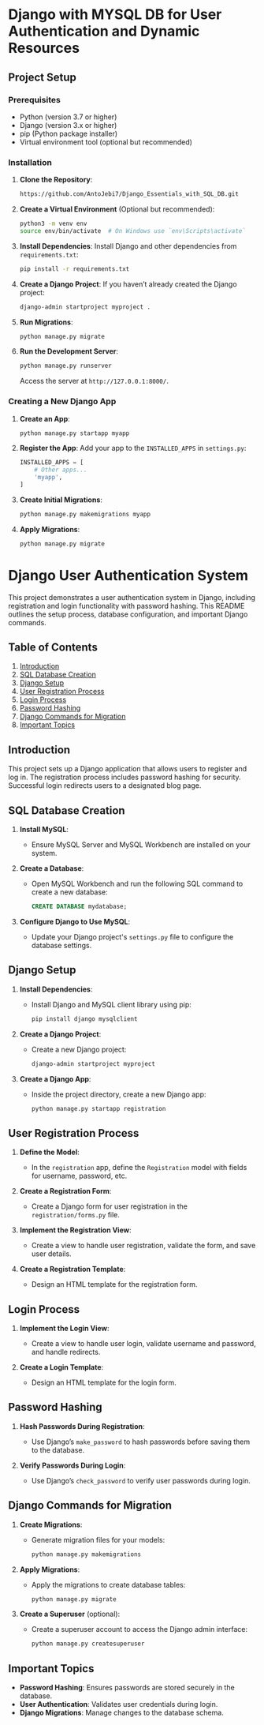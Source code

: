 # Django with MYSQL DB for User Authentication and Dynamic Resources

## Project Setup

### Prerequisites
- Python (version 3.7 or higher)
- Django (version 3.x or higher)
- pip (Python package installer)
- Virtual environment tool (optional but recommended)

### Installation

1. **Clone the Repository**:
    ```bash
    https://github.com/AntoJebi7/Django_Essentials_with_SQL_DB.git
    ```

2. **Create a Virtual Environment** (Optional but recommended):
    ```bash
    python3 -m venv env
    source env/bin/activate  # On Windows use `env\Scripts\activate`
    ```

3. **Install Dependencies**:
    Install Django and other dependencies from `requirements.txt`:
    ```bash
    pip install -r requirements.txt
    ```

4. **Create a Django Project**:
    If you haven’t already created the Django project:
    ```bash
    django-admin startproject myproject .
    ```

5. **Run Migrations**:
    ```bash
    python manage.py migrate
    ```

6. **Run the Development Server**:
    ```bash
    python manage.py runserver
    ```
    Access the server at `http://127.0.0.1:8000/`.

### Creating a New Django App

1. **Create an App**:
    ```bash
    python manage.py startapp myapp
    ```

2. **Register the App**:
    Add your app to the `INSTALLED_APPS` in `settings.py`:
    ```python
    INSTALLED_APPS = [
        # Other apps...
        'myapp',
    ]
    ```

3. **Create Initial Migrations**:
    ```bash
    python manage.py makemigrations myapp
    ```

4. **Apply Migrations**:
    ```bash
    python manage.py migrate
    ```


# Django User Authentication System

This project demonstrates a user authentication system in Django, including registration and login functionality with password hashing. This README outlines the setup process, database configuration, and important Django commands.

## Table of Contents

1. [Introduction](#introduction)
2. [SQL Database Creation](#sql-database-creation)
3. [Django Setup](#django-setup)
4. [User Registration Process](#user-registration-process)
5. [Login Process](#login-process)
6. [Password Hashing](#password-hashing)
7. [Django Commands for Migration](#django-commands-for-migration)
8. [Important Topics](#important-topics)

## Introduction

This project sets up a Django application that allows users to register and log in. The registration process includes password hashing for security. Successful login redirects users to a designated blog page.

## SQL Database Creation

1. **Install MySQL**:
   - Ensure MySQL Server and MySQL Workbench are installed on your system.

2. **Create a Database**:
   - Open MySQL Workbench and run the following SQL command to create a new database:

     ```sql
     CREATE DATABASE mydatabase;
     ```

3. **Configure Django to Use MySQL**:
   - Update your Django project's `settings.py` file to configure the database settings.

## Django Setup

1. **Install Dependencies**:
   - Install Django and MySQL client library using pip:

     ```bash
     pip install django mysqlclient
     ```

2. **Create a Django Project**:
   - Create a new Django project:

     ```bash
     django-admin startproject myproject
     ```

3. **Create a Django App**:
   - Inside the project directory, create a new Django app:

     ```bash
     python manage.py startapp registration
     ```

## User Registration Process

1. **Define the Model**:
   - In the `registration` app, define the `Registration` model with fields for username, password, etc.

2. **Create a Registration Form**:
   - Create a Django form for user registration in the `registration/forms.py` file.

3. **Implement the Registration View**:
   - Create a view to handle user registration, validate the form, and save user details.

4. **Create a Registration Template**:
   - Design an HTML template for the registration form.

## Login Process

1. **Implement the Login View**:
   - Create a view to handle user login, validate username and password, and handle redirects.

2. **Create a Login Template**:
   - Design an HTML template for the login form.

## Password Hashing

1. **Hash Passwords During Registration**:
   - Use Django’s `make_password` to hash passwords before saving them to the database.

2. **Verify Passwords During Login**:
   - Use Django’s `check_password` to verify user passwords during login.

## Django Commands for Migration

1. **Create Migrations**:
   - Generate migration files for your models:

     ```bash
     python manage.py makemigrations
     ```

2. **Apply Migrations**:
   - Apply the migrations to create database tables:

     ```bash
     python manage.py migrate
     ```

3. **Create a Superuser** (optional):
   - Create a superuser account to access the Django admin interface:

     ```bash
     python manage.py createsuperuser
     ```

## Important Topics

- **Password Hashing**: Ensures passwords are stored securely in the database.
- **User Authentication**: Validates user credentials during login.
- **Django Migrations**: Manage changes to the database schema.

